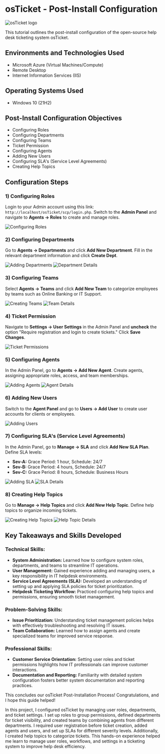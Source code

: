 

# osTicket - Post-Install Configuration

![osTicket logo](https://i.imgur.com/Clzj7Xs.png)

This tutorial outlines the post-install configuration of the open-source help desk ticketing system osTicket.

## Environments and Technologies Used
- Microsoft Azure (Virtual Machines/Compute)
- Remote Desktop
- Internet Information Services (IIS)

## Operating Systems Used
- Windows 10 (21H2)

## Post-Install Configuration Objectives
- Configuring Roles
- Configuring Departments
- Configuring Teams
- Ticket Permission
- Configuring Agents
- Adding New Users
- Configuring SLA's (Service Level Agreements)
- Creating Help Topics

## Configuration Steps

### 1) Configuring Roles
Login to your Admin account using this link: `http://localhost/osTicket/scp/login.php`. Switch to the **Admin Panel** and navigate to **Agents -> Roles** to create and manage roles.

![Configuring Roles](https://i.imgur.com/4YWjpPw.png)

### 2) Configuring Departments
Go to **Agents -> Departments** and click **Add New Department**. Fill in the relevant department information and click **Create Dept**.

![Adding Departments](https://i.imgur.com/DUSkjV2.png)
![Department Details](https://i.imgur.com/4opS7aY.png)

### 3) Configuring Teams
Select **Agents -> Teams** and click **Add New Team** to categorize employees by teams such as Online Banking or IT Support.

![Creating Teams](https://i.imgur.com/beJJui0.png)
![Team Details](https://i.imgur.com/sC7KfIB.png)

### 4) Ticket Permission
Navigate to **Settings -> User Settings** in the Admin Panel and **uncheck** the option "Require registration and login to create tickets." Click **Save Changes**.

![Ticket Permissions](https://i.imgur.com/Aiy83sH.png)

### 5) Configuring Agents
In the Admin Panel, go to **Agents -> Add New Agent**. Create agents, assigning appropriate roles, access, and team memberships.

![Adding Agents](https://i.imgur.com/eTNky7o.png)
![Agent Details](https://i.imgur.com/djXrSwE.png)

### 6) Adding New Users
Switch to the **Agent Panel** and go to **Users -> Add User** to create user accounts for clients or employees.

![Adding Users](https://i.imgur.com/aYjjVS4.png)

### 7) Configuring SLA's (Service Level Agreements)
In the Admin Panel, go to **Manage -> SLA** and click **Add New SLA Plan**. Define SLA levels:
- **Sev-A:** Grace Period: 1 hour, Schedule: 24/7
- **Sev-B:** Grace Period: 4 hours, Schedule: 24/7
- **Sev-C:** Grace Period: 8 hours, Schedule: Business Hours

![Adding SLA](https://i.imgur.com/B2CFz7s.png)
![SLA Details](https://i.imgur.com/h7c9392.png)

### 8) Creating Help Topics
Go to **Manage -> Help Topics** and click **Add New Help Topic**. Define help topics to organize incoming tickets.

![Creating Help Topics](https://i.imgur.com/xBiVw0n.png)
![Help Topic Details](https://i.imgur.com/wsDdFdc.png)

## Key Takeaways and Skills Developed

### **Technical Skills:**
- **System Administration:** Learned how to configure system roles, departments, and teams to streamline IT operations.
- **User Management:** Gained experience adding and managing users, a key responsibility in IT helpdesk environments.
- **Service Level Agreements (SLA):** Developed an understanding of setting up and applying SLA policies for ticket prioritization.
- **Helpdesk Ticketing Workflow:** Practiced configuring help topics and permissions, ensuring smooth ticket management.

### **Problem-Solving Skills:**
- **Issue Prioritization:** Understanding ticket management policies helps with effectively troubleshooting and resolving IT issues.
- **Team Collaboration:** Learned how to assign agents and create specialized teams for improved service response.

### **Professional Skills:**
- **Customer Service Orientation:** Setting user roles and ticket permissions highlights how IT professionals can improve customer interactions.
- **Documentation and Reporting:** Familiarity with detailed system configuration fosters better system documentation and reporting practices.

This concludes our osTicket Post-Installation Process! Congratulations, and I hope this guide helped!

In this project, I configured osTicket by managing user roles, departments, and ticket settings. I set up roles to group permissions, defined departments for ticket visibility, and created teams by combining agents from different departments. I required user registration before ticket creation, added agents and users, and set up SLAs for different severity levels. Additionally, I created help topics to categorize tickets. This hands-on experience helped me learn to manage user roles, workflows, and settings in a ticketing system to improve help desk efficiency.
